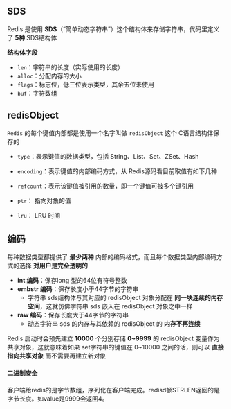 ## SDS

Redis 是使用 **SDS**（“简单动态字符串”）这个结构体来存储字符串，代码里定义了 **5种** SDS结构体

**结构体字段**

- `len`：字符串的长度（实际使用的长度）
- `alloc`：分配内存的大小
- `flags`：标志位，低三位表示类型，其余五位未使用
- `buf`：字符数组

## redisObject

`Redis` 的每个键值内部都是使用一个名字叫做 `redisObject` 这个 C语言结构体保存的

- `type`：表示键值的数据类型，包括 String、List、Set、ZSet、Hash
- `encoding`：表示键值的内部编码方式，从 Redis源码看目前取值有如下几种

- `refcount`：表示该键值被引用的数量，即一个键值可被多个键引用
- `ptr`： 指向对象的值
- `lru`： LRU 时间

## 编码

每种数据类型都提供了 **最少两种** 内部的编码格式，而且每个数据类型内部编码方式的选择 **对用户是完全透明的**

- **int 编码**：保存long 型的64位有符号整数
- **embstr 编码**：保存长度小于44字节的字符串
  - 字符串 sds结构体与其对应的 redisObject 对象分配在 **同一块连续的内存空间**，这就仿佛字符串 sds 嵌入在 redisObject 对象之中一样
- **raw 编码**：保存长度大于44字节的字符串
  - 动态字符串 sds 的内存与其依赖的 redisObject 的 **内存不再连续** 

Redis 启动时会预先建立 **10000** 个分别存储 **0~9999** 的 redisObject 变量作为共享对象，这就意味着如果 set字符串的键值在 0~10000 之间的话，则可以 **直接指向共享对象** 而不需要再建立新对象



#### 二进制安全

客户端给redis的是字节数组，序列化在客户端完成。redisd额STRLEN返回的是字节长度。如value是9999会返回4。

